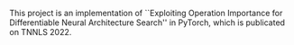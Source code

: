 This project is an implementation of ``Exploiting Operation Importance for Differentiable Neural Architecture Search'' in PyTorch, which is publicated on TNNLS 2022.
